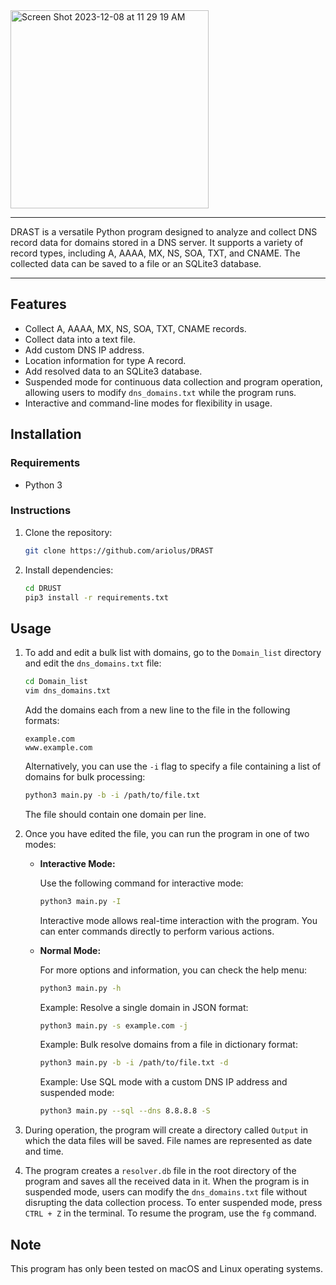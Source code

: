 

<img width="317" alt="Screen Shot 2023-12-08 at 11 29 19 AM" src="https://github.com/ariolus/DRAST/assets/85976942/34e6f026-ec53-4ae9-95dc-93fe8d0a47ab">

___

DRAST is a versatile Python program designed to analyze and collect DNS record data for domains stored in a DNS server. It supports a variety of record types, including A, AAAA, MX, NS, SOA, TXT, and CNAME. The collected data can be saved to a file or an SQLite3 database.
____

## Features

- Collect A, AAAA, MX, NS, SOA, TXT, CNAME records.
- Collect data into a text file.
- Add custom DNS IP address.
- Location information for type A record.
- Add resolved data to an SQLite3 database.
- Suspended mode for continuous data collection and program operation, allowing users to modify `dns_domains.txt` while the program runs.
- Interactive and command-line modes for flexibility in usage.

## Installation

### Requirements

- Python 3

### Instructions

1. Clone the repository:

    ```sh
    git clone https://github.com/ariolus/DRAST
    ```

2. Install dependencies:

    ```sh
    cd DRUST
    pip3 install -r requirements.txt
    ```

## Usage

1. To add and edit a bulk list with domains, go to the `Domain_list` directory and edit the `dns_domains.txt` file:

    ```sh
    cd Domain_list
    vim dns_domains.txt
    ```

    Add the domains each from a new line to the file in the following formats:

    ```
    example.com
    www.example.com
    ```

    Alternatively, you can use the `-i` flag to specify a file containing a list of domains for bulk processing:

    ```sh
    python3 main.py -b -i /path/to/file.txt
    ```

    The file should contain one domain per line.

2. Once you have edited the file, you can run the program in one of two modes:

   - **Interactive Mode:**

     Use the following command for interactive mode:

     ```sh
     python3 main.py -I
     ```

     Interactive mode allows real-time interaction with the program. You can enter commands directly to perform various actions.

   - **Normal Mode:**

     For more options and information, you can check the help menu:
     
     ```sh
     python3 main.py -h
     ```

     Example: Resolve a single domain in JSON format:
     
     ```sh
     python3 main.py -s example.com -j
     ```

     Example: Bulk resolve domains from a file in dictionary format:
     
     ```sh
     python3 main.py -b -i /path/to/file.txt -d
     ```

     Example: Use SQL mode with a custom DNS IP address and suspended mode:
    
     ```sh
     python3 main.py --sql --dns 8.8.8.8 -S
     ```

3. During operation, the program will create a directory called `Output` in which the data files will be saved. File names are represented as date and time.

4. The program creates a `resolver.db` file in the root directory of the program and saves all the received data in it. When the program is in suspended mode, users can modify the `dns_domains.txt` file without disrupting the data collection process. To enter suspended mode, press `CTRL + Z` in the terminal. To resume the program, use the `fg` command.

## Note
This program has only been tested on macOS and Linux operating systems.

